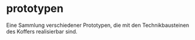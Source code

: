 # prototypen

Eine Sammlung verschiedener Prototypen, die mit den Technikbausteinen des Koffers realisierbar sind.
